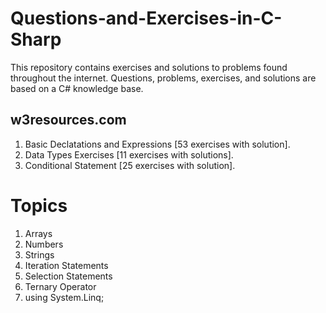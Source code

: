 # Questions-and-Exercises-in-C-Sharp
This repository contains exercises and solutions to problems found throughout the internet. Questions, problems, exercises, and solutions are based on a C# knowledge base.

## w3resources.com
1. Basic Declatations and Expressions [53 exercises with solution]. <!-- <a href="https://github.com/jesushilarioh/Questions-and-Exercises-in-C-Sharp/tree/master/Basic%20Exercises%20%5B53%20excercises%20with%20solutions%5D" target="_blank">Solutions</a>-->
2. Data Types Exercises [11 exercises with solutions]. <!-- <a href="https://github.com/jesushilarioh/Questions-and-Exercises-in-C-Sharp/tree/master/Data%20Types%20Exercises%20%5B11%20exercises%20with%20solutions%5D" target="_blank">Solutions</a> -->
3. Conditional Statement [25 exercises with solution]. <!-- <a href="https://github.com/jesushilarioh/Questions-and-Exercises-in-C-Sharp/tree/master/Data%20Types%20Exercises%20%5B11%20exercises%20with%20solutions%5D" target="_blank">Solutions</a> -->

# Topics
1. Arrays<!-- <a href="https://github.com/jesushilarioh/Questions-and-Exercises-in-C-Sharp/tree/master/Arrays" target="_blank">Arrays</a> -->
2. Numbers<!-- <a href="https://github.com/jesushilarioh/Questions-and-Exercises-in-C-Sharp/tree/master/Numbers" target="_blank">Numbers</a> -->
3. Strings<!-- <a href="https://github.com/jesushilarioh/Questions-and-Exercises-in-C-Sharp/tree/master/Strings" target="_blank">Strings</a> -->
4. Iteration Statements<!-- <a href="https://github.com/jesushilarioh/Questions-and-Exercises-in-C-Sharp/tree/master/Iteration%20Statements" target="_blank">Iteration Statements</a> -->
5. Selection Statements<!-- <a href="https://github.com/jesushilarioh/Questions-and-Exercises-in-C-Sharp/tree/master/Selection%20Statements" target="_blank">Selection Statements</a> -->
6. Ternary Operator<!-- <a href="https://github.com/jesushilarioh/Questions-and-Exercises-in-C-Sharp/tree/master/Selection%20Statements" target="_blank">Ternary Operator [ ? : ]</a> -->
7. using System.Linq;
